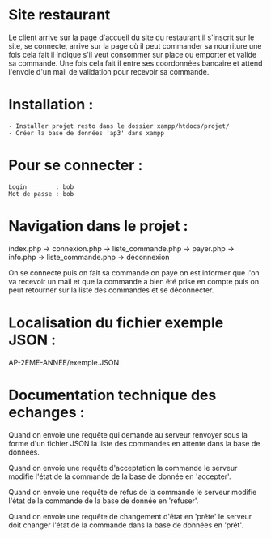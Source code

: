 # Site restaurant 


Le client arrive sur la page d'accueil du site du restaurant il s'inscrit sur le site, se connecte, arrive sur la page où il peut commander sa nourriture une fois cela fait il indique s'il veut consommer sur place ou emporter et valide sa commande. Une fois cela fait il entre ses coordonnées bancaire et attend l'envoie d'un mail de validation pour recevoir sa commande.

# Installation :

    - Installer projet resto dans le dossier xampp/htdocs/projet/
    - Créer la base de données 'ap3' dans xampp


# Pour se connecter :

    Login        : bob
    Mot de passe : bob

# Navigation dans le projet :

index.php -> connexion.php -> liste_commande.php -> payer.php -> info.php -> liste_commande.php -> déconnexion

On se connecte puis on fait sa commande on paye on est informer que l'on va recevoir un mail et que la commande a bien été prise en compte 
puis on peut retourner sur la liste des commandes et se déconnecter.

# Localisation du fichier exemple JSON :

AP-2EME-ANNEE/exemple.JSON

# Documentation technique des echanges :

Quand on envoie une requête qui demande au serveur renvoyer sous la forme d'un fichier JSON la liste des commandes en attente dans la base de données.

Quand on envoie une requête d'acceptation la commande le serveur modifie l'état de la commande de la base de donnée  en 'accepter'.

Quand on envoie une requête de refus de la commande le serveur modifie l'état de la commande de la base de donnée en 'refuser'.


Quand on envoie une requête de changement d'état en 'prête' le serveur doit changer l'état de la commande dans la base de données en 'prêt'.